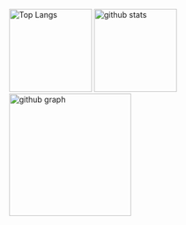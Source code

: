 <p align="left"> 
  <img alt="Top Langs" height="150px" src="https://github-readme-stats.vercel.app/api/top-langs/?username=naofumi1014&layout=compact&show_icons=true&theme=dracula" />
  <img alt="github stats" height="150px" src="https://github-readme-stats.vercel.app/api?username=naofumi1014&theme=dracula&show_icons=ture" />
  <img alt="github graph" height="221px" src="https://github-profile-summary-cards.vercel.app/api/cards/profile-details?username=naofumi1014&theme=dracula" />
</p>

<!---
naofumi1014/naofumi1014 is a ✨ special ✨ repository because its `README.md` (this file) appears on your GitHub profile.
You can click the Preview link to take a look at your changes.
--->

